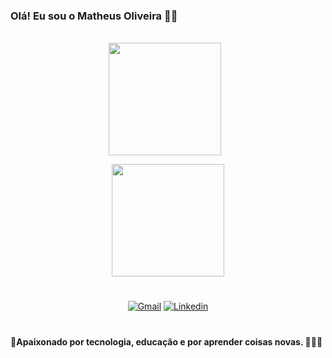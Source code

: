 ### Olá! Eu sou o Matheus Oliveira 🖐🏻
<br>
<div align="center" dir="auto">
  <img height="180em" 
       src="https://github-readme-stats.vercel.app/api?username=MatheusOliveira272&show_icons=true&theme=tokyonight&include_all_commits=true&count_private=true" 
       data-canonical-src="https://github-readme-stats.vercel.app/api?username=MatheusOliveira272&show_icons=true&theme=tokyonight&include_all_commits=true&count_private=true" 
       style="max-width: 100%; margin-right: 10px;">
  
  <img height="180em" 
       src="https://github-readme-stats.vercel.app/api/top-langs/?username=MatheusOliveira272&layout=compact&amp;theme=vision-friendly-dark&include_all_commits=true&count_private=true" 
       data-canonical-src="https://github-readme-stats.vercel.app/api/top-langs/?username=MatheusOliveira272&layout=compact&amp;theme=vision-friendly-dark&include_all_commits=true&count_private=true" 
       style="max-width: 100%;">



  
  <h1 dir="auto"></h1>

  [![Gmail](https://img.shields.io/badge/Gmail-D14836?style=for-the-badge&logo=gmail&logoColor=white)](matheusoliveirasouzaa@gmail.com)
  [![Linkedin](https://img.shields.io/badge/LinkedIn-0077B5?style=for-the-badge&logo=linkedin&logoColor=white)](www.linkedin.com/in/matheus-oliveira-ti)
  
</div>

<h1 dir="auto"></h1>
<div>
  <h4>📌Apaixonado por tecnologia, educação e por aprender coisas novas. 🧑🏻‍💻<h4>
</div>

